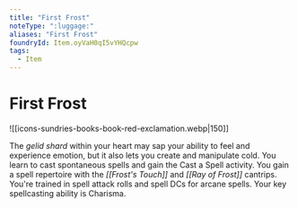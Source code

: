 ```yaml
---
title: "First Frost"
noteType: ":luggage:"
aliases: "First Frost"
foundryId: Item.oyVaH0qI5vYHQcpw
tags:
  - Item
---
```


# First Frost
![[icons-sundries-books-book-red-exclamation.webp|150]]

The _gelid shard_ within your heart may sap your ability to feel and experience emotion, but it also lets you create and manipulate cold. You learn to cast spontaneous spells and gain the Cast a Spell activity. You gain a spell repertoire with the _[[Frost's Touch]]_ and _[[Ray of Frost]]_ cantrips. You're trained in spell attack rolls and spell DCs for arcane spells. Your key spellcasting ability is Charisma.
